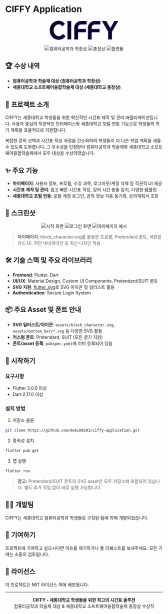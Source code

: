 # CIFFY Application

<p align="center">
  <img src="assets/Logo.svg" alt="CIFFY Logo" width="220"/>
</p>

<p align="center">
  <img src="https://img.shields.io/badge/Award-Grand%20Prize%20(Computer%20Science)-gold" alt="컴퓨터공학과 학장상"/>
  <img src="https://img.shields.io/badge/Award-Grand%20Prize%20(President's%20Award)-blue" alt="총장상"/>
  <img src="https://img.shields.io/badge/Platform-iOS%20%7C%20Android-green" alt="플랫폼"/>
</p>

## 🏆 수상 내역

- **컴퓨터공학과 학술제 대상 (컴퓨터공학과 학장상)**
- **세종대학교 소프트웨어융합학술제 대상 (세종대학교 총장상)**

## 📝 프로젝트 소개

CIFFY는 세종대학교 학생들을 위한 혁신적인 시간표 제작 및 관리 애플리케이션입니다. 사용자 중심의 직관적인 인터페이스와 세종대학교 포털 연동 기능으로 학생들의 학기 계획을 효율적으로 지원합니다.

복잡한 강의 선택과 시간표 작성 과정을 간소화하여 학생들이 더 나은 학업 계획을 세울 수 있도록 도와줍니다. 그 우수성을 인정받아 컴퓨터공학과 학술제와 세종대학교 소프트웨어융합학술제에서 모두 대상을 수상하였습니다.

## ✨ 주요 기능

- **마이페이지**: 사용자 정보, 프로필, 수강 과목, 로그아웃/계정 삭제 등 직관적 UI 제공
- **시간표 제작 및 관리**: 쉽고 빠른 시간표 작성, 강의 시간 충돌 감지, 다양한 템플릿
- **세종대학교 포털 연동**: 포털 계정 로그인, 강의 정보 자동 동기화, 강의계획서 조회

## 📱 스크린샷

<p align="center">
  <img src="screenshots/start_screen.png" alt="시작 화면" width="200"/>
  <img src="screenshots/login_screen.png" alt="로그인 화면" width="200"/>
  <img src="assets/mypage_example.png" alt="마이페이지 예시" width="200"/>
</p>

> **마이페이지**: block_character.svg를 활용한 프로필, Pretendard 폰트, 세련된 카드 UI, 하단 네비게이션 등 최신 디자인 적용

## 🛠️ 기술 스택 및 주요 라이브러리

- **Frontend**: Flutter, Dart
- **UI/UX**: Material Design, Custom UI Components, Pretendard/SUIT 폰트
- **SVG 지원**: [flutter_svg](https://pub.dev/packages/flutter_svg)로 SVG 아이콘 및 일러스트 활용
- **Authentication**: Secure Login System

## 📦 주요 Asset 및 폰트 안내

- **SVG 일러스트/아이콘**: `assets/block_character.svg`, `assets/bottom_bar/*.svg` 등 다양한 SVG 활용
- **커스텀 폰트**: Pretendard, SUIT (모든 굵기 지원)
- **폰트/asset 등록**: `pubspec.yaml`에 이미 등록되어 있음

## 🚀 시작하기

### 요구사항

- Flutter 3.0.0 이상
- Dart 2.17.0 이상

### 설치 방법

1. 저장소 클론

```bash
git clone https://github.com/dwkim0101/ciffy-application.git
```

2. 종속성 설치

```bash
flutter pub get
```

3. 앱 실행

```bash
flutter run
```

> **참고:** Pretendard/SUIT 폰트와 SVG asset은 모두 저장소에 포함되어 있습니다. 별도 추가 작업 없이 바로 실행 가능합니다.

## 👨‍💻 개발팀

CIFFY는 세종대학교 컴퓨터공학과 학생들로 구성된 팀에 의해 개발되었습니다.

## 🤝 기여하기

프로젝트에 기여하고 싶으시다면 이슈를 제기하거나 풀 리퀘스트를 보내주세요. 모든 기여는 소중히 검토됩니다.

## 📄 라이선스

이 프로젝트는 MIT 라이선스 하에 배포됩니다.

---

<p align="center">
  <b>CIFFY - 세종대학교 학생들을 위한 최고의 시간표 솔루션</b><br>
  컴퓨터공학과 학술제 대상 & 세종대학교 소프트웨어융합학술제 총장상 수상작
</p>
